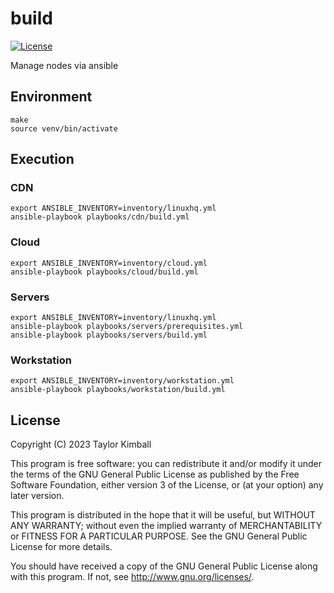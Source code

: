 # build

[![License](https://img.shields.io/badge/license-GPLv3-brightgreen.svg?style=flat)](COPYING)

Manage nodes via ansible

## Environment

    make
    source venv/bin/activate

## Execution

### CDN

    export ANSIBLE_INVENTORY=inventory/linuxhq.yml
    ansible-playbook playbooks/cdn/build.yml

### Cloud

    export ANSIBLE_INVENTORY=inventory/cloud.yml
    ansible-playbook playbooks/cloud/build.yml

### Servers

    export ANSIBLE_INVENTORY=inventory/linuxhq.yml
    ansible-playbook playbooks/servers/prerequisites.yml
    ansible-playbook playbooks/servers/build.yml

### Workstation

    export ANSIBLE_INVENTORY=inventory/workstation.yml
    ansible-playbook playbooks/workstation/build.yml

## License

Copyright (C) 2023 Taylor Kimball

This program is free software: you can redistribute it and/or modify
it under the terms of the GNU General Public License as published by
the Free Software Foundation, either version 3 of the License, or
(at your option) any later version.

This program is distributed in the hope that it will be useful,
but WITHOUT ANY WARRANTY; without even the implied warranty of
MERCHANTABILITY or FITNESS FOR A PARTICULAR PURPOSE. See the
GNU General Public License for more details.

You should have received a copy of the GNU General Public License
along with this program. If not, see <http://www.gnu.org/licenses/>.
